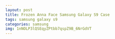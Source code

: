 ```yaml
---
layout: post
title: Frozen Anna Face Samsung Galaxy S9 Case
tags: samsung galaxy s9
categories: samsung
img: 1nNOLP3lQSEqyZPtbb7qspZ9B_6NrGdVT
---
```

